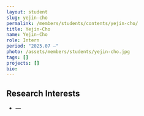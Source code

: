 ```yaml
---
layout: student
slug: yejin-cho
permalink: /members/students/contents/yejin-cho/
title: Yejin-Cho
name: Yejin-Cho
role: Intern
period: "2025.07 —"
photo: /assets/members/students/yejin-cho.jpg
tags: []
projects: []
bio:
---
```


## Research Interests
- —
